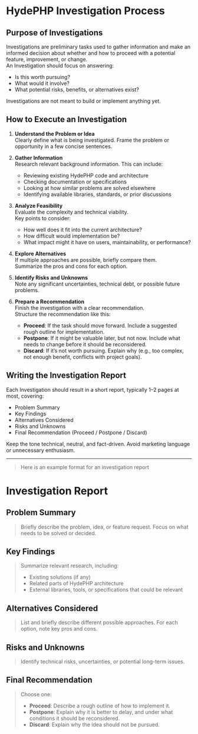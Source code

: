 # HydePHP Investigation Process

## Purpose of Investigations

Investigations are preliminary tasks used to gather information and make an informed decision about whether and how to proceed with a potential feature, improvement, or change.  
An Investigation should focus on answering:

- Is this worth pursuing?
- What would it involve?
- What potential risks, benefits, or alternatives exist?

Investigations are not meant to build or implement anything yet.

## How to Execute an Investigation

1. **Understand the Problem or Idea**  
   Clearly define what is being investigated. Frame the problem or opportunity in a few concise sentences.

2. **Gather Information**  
   Research relevant background information. This can include:
   - Reviewing existing HydePHP code and architecture
   - Checking documentation or specifications
   - Looking at how similar problems are solved elsewhere
   - Identifying available libraries, standards, or prior discussions

3. **Analyze Feasibility**  
   Evaluate the complexity and technical viability.  
   Key points to consider:
   - How well does it fit into the current architecture?
   - How difficult would implementation be?
   - What impact might it have on users, maintainability, or performance?

4. **Explore Alternatives**  
   If multiple approaches are possible, briefly compare them.  
   Summarize the pros and cons for each option.

5. **Identify Risks and Unknowns**  
   Note any significant uncertainties, technical debt, or possible future problems.

6. **Prepare a Recommendation**  
   Finish the investigation with a clear recommendation.  
   Structure the recommendation like this:
   - **Proceed**: If the task should move forward. Include a suggested rough outline for implementation.
   - **Postpone**: If it might be valuable later, but not now. Include what needs to change before it should be reconsidered.
   - **Discard**: If it’s not worth pursuing. Explain why (e.g., too complex, not enough benefit, conflicts with project goals).

## Writing the Investigation Report

Each Investigation should result in a short report, typically 1–2 pages at most, covering:

- Problem Summary
- Key Findings
- Alternatives Considered
- Risks and Unknowns
- Final Recommendation (Proceed / Postpone / Discard)

Keep the tone technical, neutral, and fact-driven. Avoid marketing language or unnecessary enthusiasm.

---

> Here is an example format for an investigation report

# Investigation Report

## Problem Summary
> Briefly describe the problem, idea, or feature request. Focus on what needs to be solved or decided.

## Key Findings
> Summarize relevant research, including:
> - Existing solutions (if any)
> - Related parts of HydePHP architecture
> - External libraries, tools, or specifications that could be relevant

## Alternatives Considered
> List and briefly describe different possible approaches.
> For each option, note key pros and cons.

## Risks and Unknowns
> Identify technical risks, uncertainties, or potential long-term issues.

## Final Recommendation
> Choose one:
> - **Proceed**: Describe a rough outline of how to implement it.
> - **Postpone**: Explain why it is better to delay, and under what conditions it should be reconsidered.
> - **Discard**: Explain why the idea should not be pursued.
